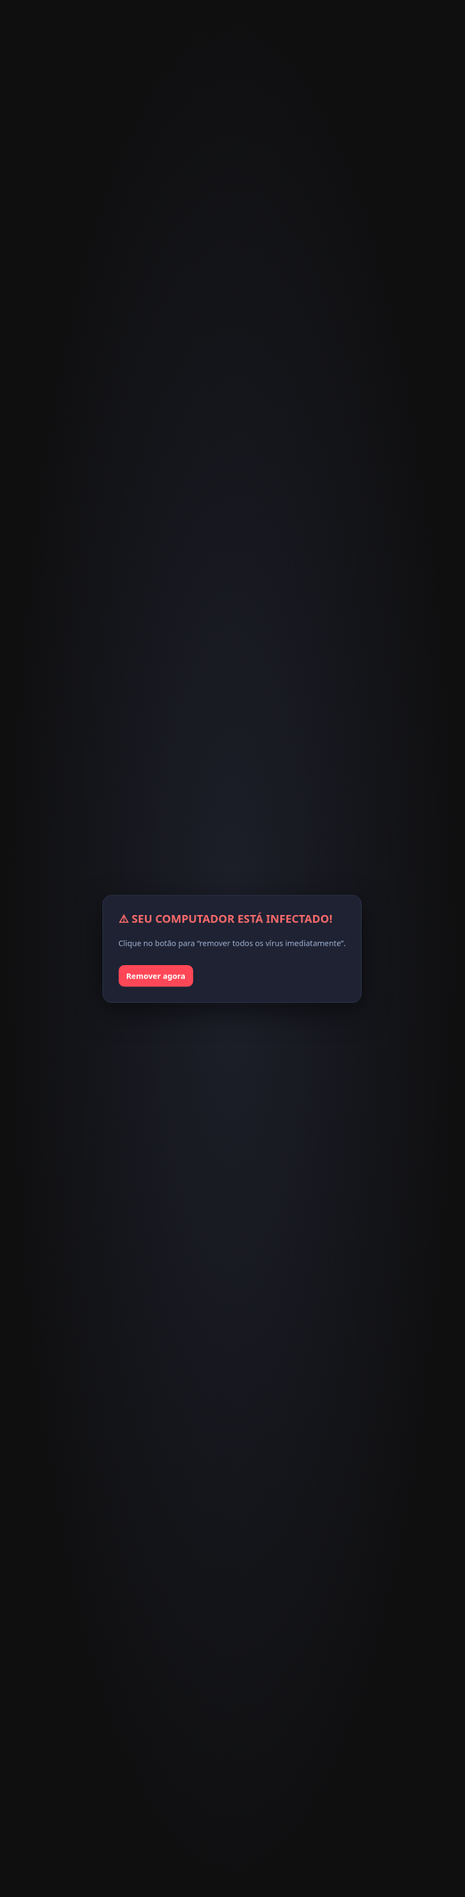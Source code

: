 # 🔹 O que é Malware?

**Malware** vem do termo *"Malicious Software"* (software malicioso).  
👉 É qualquer programa, código ou arquivo criado com o objetivo de **danificar sistemas, roubar informações, comprometer a privacidade, extorquir valores ou causar indisponibilidade de serviços**.  

Ele se diferencia de softwares legítimos porque é intencionalmente projetado para causar prejuízo ou obter vantagem ilícita sobre o usuário ou a organização.  

---

## 🔸 Características principais
- **Intenção maliciosa:** diferente de um bug acidental, o malware é programado para causar dano ou exploração.  
- **Diversas formas:** pode vir em arquivos, scripts, macros, executáveis, até mesmo embutido em hardware ou firmware.  
- **Meios de propagação:** redes sociais, anexos de e-mail, links maliciosos, vulnerabilidades em softwares, dispositivos USB, aplicativos falsos, entre outros.  
- **Efeitos comuns:** roubo de dados, espionagem, lentidão do sistema, perda de arquivos, instalação de backdoors, sequestro de dados (ransomware).  

---

## 🔸 Objetivos do Malware
- **Financeiros:** fraudes bancárias, ransomware, mineração de criptomoedas.  
- **Espionagem:** coleta de dados pessoais, corporativos ou governamentais.  
- **Sabotagem:** derrubar sistemas críticos ou causar indisponibilidade.  
- **Controle:** transformar máquinas em bots para redes de ataques coordenados (botnets).  
- **Engenharia social:** manipular o usuário para instalar softwares falsos ou liberar acesso.  

---

## 🔸 Exemplos práticos de infecção
- Um e-mail com anexo “nota fiscal” que, ao ser aberto, instala um trojan.  
- Um site comprometido que força o download de spyware.  
- Um pen drive infectado que instala um worm automaticamente.  
- Um aplicativo falso na loja de apps que funciona como adware ou keylogger.  

**Em resumo:** todo vírus é um malware, mas nem todo malware é um vírus.  
O termo **malware** é o “guarda-chuva” que engloba **vírus, worms, trojans, ransomware, spyware, adware, rootkits, keyloggers, backdoors**, entre outros.  

---

# 🔹 Malware e suas Categorias

## Vírus
- **O que é/como funciona:** precisa de um hospedeiro (arquivo, setor de boot, macro) para se replicar. Variantes: *file infector*, *macro vírus*, *boot sector*, *polimórfico/metamórfico*.  
- **Vetores comuns:** anexos de e-mail com macros, cracks, mídias removíveis com *autorun*.  
- **IoCs:** arquivos alterados, macros inesperadas, chaves de inicialização suspeitas.  
- **Mitigação/Resposta:** desabilitar macros, antivírus com heurística, varredura em *Safe Mode*, backups limpos.  

## Worms
- **O que é/como funciona:** se auto-propaga explorando falhas de rede, sem interação do usuário.  
- **Vetores comuns:** serviços expostos (SMB/RDP/HTTP), IoT desatualizada.  
- **IoCs:** tráfego de rede anormal, conexões suspeitas, processos em massa.  
- **Mitigação/Resposta:** patching rápido, segmentação de rede, firewalls restritivos.  

## Trojan (Cavalo de Troia)
- **O que é/como funciona:** disfarçado de software legítimo, instala payload malicioso (RAT, ladrão de senhas).  
- **Vetores comuns:** phishing, cracks, malvertising.  
- **IoCs:** processos estranhos conectando-se a domínios C2, serviços/tarefas inesperados.  
- **Mitigação/Resposta:** privilégios mínimos, bloqueio de software não assinado, EDR com detecção de beaconing.  

## Spyware
- **O que é/como funciona:** coleta informações sem consentimento (histórico, senhas, localização).  
- **Vetores comuns:** anexos maliciosos, extensões de navegador, bundles de freeware.  
- **IoCs:** extensões suspeitas, tráfego para pastebins, certificados raiz novos.  
- **Mitigação/Resposta:** bloqueio de extensões, uso de cofres de senha, inspeção TLS.  

## Adware
- **O que é/como funciona:** injeta propagandas, altera mecanismos de busca e pode abrir porta para outros malwares.  
- **Vetores comuns:** instaladores “free”, sites de *warez*.  
- **IoCs:** pop-ups fora do comum, redirecionamentos, serviços estranhos.  
- **Mitigação/Resposta:** restauração de navegador, bloqueio de *bundlers*, varredura antimalware.  

## Rootkits
- **O que é/como funciona:** ocultam processos/arquivos, garantindo persistência e evasão.  
- **Vetores comuns:** exploração de kernel, drivers comprometidos, boot adulterado.  
- **IoCs:** divergência em logs, Secure Boot desativado, drivers suspeitos.  
- **Mitigação/Resposta:** Secure Boot, EDR com integridade, reinstalação limpa.  

## Keyloggers
- **O que é/como funciona:** capturam teclas e formulários. Podem ser software ou hardware.  
- **Vetores comuns:** trojans, phishing, dispositivos USB adulterados.  
- **IoCs:** DLLs injetadas, tráfego leve e constante para C2.  
- **Mitigação/Resposta:** MFA, navegadores isolados, inspeção física.  

## Backdoors
- **O que é/como funciona:** criam acessos ocultos para invasores (usuários furtivos, web shells, chaves SSH).  
- **Vetores comuns:** falhas de configuração, pós-exploração, supply chain.  
- **IoCs:** contas novas, chaves SSH desconhecidas, web shells em diretórios *web*.  
- **Mitigação/Resposta:** auditoria contínua, rotação de credenciais, WAF, monitoramento de integridade.  

---

# 🔹 Ransomware

## 📌 Definição
Ransomware é um tipo de malware de extorsão que **sequestra dados** via criptografia e exige **pagamento de resgate** (geralmente em criptomoedas).  

## 📌 Propagação
- Phishing com links/arquivos maliciosos.  
- Documentos com macros.  
- Exploração de vulnerabilidades (RDP/SMB).  
- Downloads infectados.  
- Movimento lateral na rede.  

## 📌 Impactos
- Indisponibilidade de dados.  
- Paralisação de operações.  
- Perdas financeiras e multas.  
- Danos à reputação.  
- Vazamento de dados (*double extortion*).  

## 📌 Tipos
1. **Crypto-Ransomware:** criptografa arquivos (ex.: WannaCry).  
2. **Locker Ransomware:** bloqueia a tela, sem criptografar arquivos.  
3. **Scareware:** assusta com mensagens falsas.  
4. **Doxware/Leakware:** ameaça divulgar dados roubados.  
5. **Ransomware-as-a-Service (RaaS):** modelo de negócio alugado a criminosos.  
6. **Mobile Ransomware:** afeta smartphones, bloqueando PIN ou criptografando arquivos.  

## 📌 Exemplos Famosos
- WannaCry, Petya/NotPetya, Locky, Ryuk.  

---

# 🔹 Outros Tipos de Ameaças

## 1. Botnets
- **O que são:** redes de dispositivos infectados controlados remotamente (zumbis).  
- **Objetivos:** DDoS, spam, distribuição de malware, mineração.  
- **Exemplos:** Mirai, Zeus.  
- **Defesa:** atualização de IoT, troca de senhas padrão, monitoramento de tráfego.  

## 2. Scareware
- **O que é:** simula alertas falsos de vírus para forçar compra de softwares inúteis.  
- **Exemplo:** pop-ups de “seu PC está infectado!”.  
- **Defesa:** antivírus legítimo, não clicar em links suspeitos.  

## 3. Cryptojacking
- **O que é:** usa CPU/GPU da vítima para minerar criptomoedas.  
- **Formas:** malware local ou scripts em sites.  
- **Defesa:** bloqueadores de mineração, monitoramento de performance.  

## 4. Fileless Malware
- **O que é:** atua somente na memória, sem gravar arquivos no disco.  
- **Exemplo:** scripts PowerShell/WMI maliciosos.  
- **Defesa:** EDR, bloqueio de macros, princípio do menor privilégio.  

---

# 🔹 Tipos de Ataques em Segurança

## 1. Phishing
- E-mails/mensagens falsas simulando instituições.  
- **Objetivo:** roubo de credenciais.  
- **Defesa:** conscientização, MFA, filtros.  

## 2. Spear Phishing
- Phishing direcionado a vítimas específicas.  
- **Exemplo:** setor de RH.  
- **Defesa:** checagem fora do canal digital.  

## 3. Whaling
- Focado em executivos e alta gestão.  
- **Exemplo:** fraudes CEO fraud.  
- **Defesa:** dupla checagem em transferências.  

## 4. Engenharia Social
- Manipulação psicológica para obter informações.  
- **Exemplo:** ligação se passando por suporte.  

## 5. Ataques de Senha
- **Brute Force, Dictionary, Credential Stuffing.**  
- **Defesa:** senhas fortes, MFA, limitação de tentativas.  

## 6. Ataques de Rede
- **Sniffing, Spoofing, Man-in-the-Middle.**  
- **Defesa:** criptografia (HTTPS, VPN), IDS/IPS.  

## 7. DoS/DDoS
- Sobrecarga para indisponibilizar serviços.  
- **Exemplo:** Mirai.  
- **Defesa:** mitigação em nuvem, balanceadores.  

## 8. Exploração de Vulnerabilidades
- **Exemplo:** SMBv1 no WannaCry.  
- **Defesa:** patching, pentests.  

## 9. SQL Injection e XSS
- **SQLi:** manipulação de banco de dados.  
- **XSS:** injeção de scripts em sites.  
- **Defesa:** validação de entrada, WAF.  

## 10. Zero-Day
- Exploração de falha ainda desconhecida.  
- **Defesa:** monitoramento comportamental, bug bounty.  

---

# 🔹 Boas Práticas de Defesa

## 1. Atualizações e patches regulares
- **Por que:** fecham falhas conhecidas.  
- **Exemplo:** falha explorada pelo WannaCry.  

## 2. Uso de antivírus e antimalware
- **Por que:** detectam malwares conhecidos.  
- **Complemento:** EDR/XDR para análise em tempo real.  

## 3. Backup frequente dos dados críticos
- **Regra 3-2-1:** 3 cópias, 2 mídias, 1 offsite.  
- **Exemplo:** hospitais recuperados após ransomware.  

## 4. Autenticação multifator (MFA)
- **Protege mesmo com senha vazada.**  
- **Exemplo:** reduzir credential stuffing.  

## 5. Monitoramento contínuo e resposta a incidentes
- **Ferramentas:** SIEM, SOC/CSIRT, playbooks de resposta.  
- **Exemplo:** detectar tráfego anormal para C2.  

## 6. Treinamento de usuários
- **Por que:** humanos são elo fraco.  
- **Exemplo:** simulação de phishing reduz chance de ataques em 70%.  

👉 **Defesa em profundidade:** camadas de segurança combinando **tecnologia, processos e pessoas**.  

-------

1) Phishing (didático e inofensivo)

O que mostra: como uma página falsa poderia enganar alguém — sem coletar dados, sem rede, e com aviso educativo claro.

Salve como phishing_demo.html e abra no navegador.

<!doctype html>
<html lang="pt-BR">
<head>
  <meta charset="utf-8" />
  <title>[DEMO DIDÁTICA] Phishing</title>
  <meta name="viewport" content="width=device-width, initial-scale=1" />
  <style>
    body{font-family:system-ui,Segoe UI,Roboto,Arial,sans-serif;display:grid;place-items:center;min-height:100dvh;background:#0b1220;color:#e7eaf3}
    .card{background:#141b2d;border:1px solid #26324a;border-radius:16px;padding:28px;max-width:360px;width:100%;box-shadow:0 8px 30px rgba(0,0,0,.35)}
    h1{margin:0 0 6px;font-size:1.25rem}
    p.badge{margin:0 0 16px;color:#9fb1d1}
    label{display:block;margin:12px 0 6px}
    input{width:100%;padding:10px 12px;border:1px solid #2f3d5a;border-radius:10px;background:#0f1626;color:#e7eaf3}
    button{margin-top:16px;width:100%;padding:10px 12px;border:0;border-radius:10px;background:#4f7cff;color:#fff;font-weight:600;cursor:pointer}
    .edu{margin-top:18px;font-size:.9rem;color:#9fb1d1}
    .banner{position:fixed;inset:12px auto auto 12px;background:#ffbe0b;color:#1a1a1a;padding:6px 10px;border-radius:8px;font-weight:700}
  </style>
</head>
<body>
  <div class="banner">DEMONSTRAÇÃO DIDÁTICA — NÃO USE CREDENCIAIS REAIS</div>
  <div class="card" role="region" aria-label="Formulário de demonstração">
    <h1>Entre na sua conta</h1>
    <p class="badge">*Exemplo educacional de página falsa*</p>

    <form id="demo-form" autocomplete="off">
      <label for="email">E-mail</label>
      <input id="email" type="email" placeholder="voce@exemplo.com" required />
      <label for="pwd">Senha</label>
      <input id="pwd" type="password" placeholder="••••••••" required />
      <button type="submit">Entrar</button>
    </form>

    <div class="edu" id="edu" hidden></div>
  </div>

  <script>
    document.getElementById('demo-form').addEventListener('submit', (e) => {
      e.preventDefault();
      // NÃO coleta, NÃO envia, só educa:
      const msg = `
⚠️ ESTA É UMA SIMULAÇÃO DE PHISHING.
Nunca insira credenciais em páginas suspeitas.
Verifique o endereço (URL/HTTPS), ortografia e remetente.
Habilite MFA sempre que possível.`;
      alert(msg);
      const edu = document.getElementById('edu');
      edu.hidden = false;
      edu.textContent = "Dica: verifique a URL, cadeado HTTPS e suspeite de urgências/ameaças no texto.";
      (e.target).reset();
    });
  </script>
</body>
</html>

2) Adware (inofensivo — só “irritante”)

O que mostra: pop-ups/banners invasivos dentro da própria página (sem persistência, sem instalar nada).

Salve como adware_demo.html.

<!doctype html>
<html lang="pt-BR">
<head>
  <meta charset="utf-8" />
  <title>[DEMO DIDÁTICA] Adware</title>
  <meta name="viewport" content="width=device-width, initial-scale=1" />
  <style>
    :root{--bg:#0e0f13;--fg:#e9ecf1;--muted:#a8b0bf;--accent:#ff4757}
    body{margin:0;background:var(--bg);color:var(--fg);font-family:system-ui,Segoe UI,Roboto,Arial,sans-serif}
    header{padding:20px;border-bottom:1px solid #232631}
    main{padding:24px;max-width:900px;margin:0 auto}
    button{border:0;border-radius:10px;padding:10px 14px;font-weight:600;cursor:pointer}
    .row{display:flex;gap:12px;flex-wrap:wrap}
    .banner{position:fixed;left:12px;bottom:12px;background:#ffeaa7;color:#111;padding:10px 14px;border-radius:10px;box-shadow:0 10px 30px rgba(0,0,0,.4)}
    .ad{position:fixed;background:#1b1e2a;border:1px solid #30364a;color:#e9ecf1;border-radius:14px;box-shadow:0 16px 42px rgba(0,0,0,.5);width:280px;padding:14px}
    .ad h3{margin:0 0 6px}
    .muted{color:var(--muted)}
    .close{float:right;background:var(--accent);color:#fff;border-radius:8px;padding:4px 8px}
  </style>
</head>
<body>
  <header>
    <h1>DEMO: Comportamento “Adware” (inofensivo)</h1>
    <p class="muted">Gera banners irritantes e overlays — <strong>apenas nesta página</strong>.</p>
  </header>

  <main>
    <div class="row">
      <button id="spawn">Gerar anúncio</button>
      <button id="spawnMany">Gerar vários</button>
      <button id="clearAll">Remover todos</button>
      <button id="toggleHome">Alterar “página inicial” (falso)</button>
    </div>
    <p style="margin-top:18px;color:var(--muted)">Isto é apenas uma simulação didática — não altera configurações reais.</p>
  </main>

  <div class="banner" id="banner" hidden>
    “Sua página inicial foi alterada!” (mentira típica de adware) — <button id="undo">Desfazer</button>
  </div>

  <script>
    let count = 0;
    function createAd(x=20,y=80){
      const ad = document.createElement('div');
      ad.className = 'ad';
      ad.style.left = (x + Math.random()*40) + 'px';
      ad.style.top  = (y + Math.random()*40) + 'px';
      ad.style.zIndex = 1000 + count++;
      ad.innerHTML = `
        <button class="close" aria-label="Fechar">x</button>
        <h3>Promoção Imperdível!</h3>
        <p class="muted">Clique aqui! Clique aqui! Clique aqui!</p>
      `;
      ad.querySelector('.close').onclick = () => ad.remove();
      ad.onmousedown = (e) => { // arrastar
        const dx = e.clientX - ad.offsetLeft;
        const dy = e.clientY - ad.offsetTop;
        function move(ev){ad.style.left=(ev.clientX-dx)+'px';ad.style.top=(ev.clientY-dy)+'px';}
        function up(){window.removeEventListener('mousemove',move);window.removeEventListener('mouseup',up);}
        window.addEventListener('mousemove',move);window.addEventListener('mouseup',up);
      };
      document.body.appendChild(ad);
    }
    document.getElementById('spawn').onclick = ()=> createAd(40,120);
    document.getElementById('spawnMany').onclick = ()=> { for(let i=0;i<4;i++) createAd(60+i*40,140+i*30); };
    document.getElementById('clearAll').onclick = ()=> document.querySelectorAll('.ad').forEach(e=>e.remove());
    document.getElementById('toggleHome').onclick = ()=> document.getElementById('banner').hidden = false;
    document.getElementById('undo').onclick = ()=> document.getElementById('banner').hidden = true;
  </script>
</body>
</html>

3) Scareware (mensagem enganosa, mas educativa)

O que mostra: uma “tela de pânico” que tenta obrigar o clique — no nosso caso, leva a uma explicação.

Salve como scareware_demo.html.

<!doctype html>
<html lang="pt-BR">
<head>
  <meta charset="utf-8" />
  <title>[DEMO DIDÁTICA] Scareware</title>
  <meta name="viewport" content="width=device-width, initial-scale=1" />
  <style>
    body{margin:0;background:#0f0f10;color:#e9ecef;font-family:system-ui,Segoe UI,Roboto,Arial,sans-serif}
    .full{position:fixed;inset:0;display:grid;place-items:center;background:radial-gradient(ellipse at center,#1d1f2a 0%,#0f0f10 60%)}
    .panel{max-width:560px;background:#1e2233;border:1px solid #2f3650;padding:28px;border-radius:16px;box-shadow:0 16px 48px rgba(0,0,0,.5)}
    h1{margin:0 0 8px}
    .warn{color:#ff6b6b;font-weight:700}
    .muted{color:#aeb6c8}
    .btn{margin-top:16px;display:inline-block;background:#ff4757;color:#fff;padding:10px 14px;border-radius:10px;font-weight:700;cursor:pointer}
  </style>
</head>
<body>
  <div class="full">
    <div class="panel" role="alertdialog" aria-label="Alerta falso">
      <h1 class="warn">⚠️ SEU COMPUTADOR ESTÁ INFECTADO!</h1>
      <p class="muted">Clique no botão para “remover todos os vírus imediatamente”.</p>
      <div class="btn" id="fix">Remover agora</div>
      <p id="edu" class="muted" style="margin-top:18px;display:none"></p>
    </div>
  </div>

  <script>
    document.getElementById('fix').onclick = () => {
      const edu = document.getElementById('edu');
      edu.style.display = 'block';
      edu.textContent =
        "Isto é uma demonstração de scareware. Dicas: desconfie de urgências, " +
        "erros de gramática, pop-ups agressivos e pedidos de pagamento. Feche a aba e use um antivírus legítimo.";
      alert("DEMO: Nunca pague por 'limpezas' que surgem do nada.");
    };
  </script>
</body>
</html>

7) Cryptojacking (simulação leve, com botão de parar)

O que mostra: como um script pode “comer CPU” — sem minerar e com botão de parar.

Salve como cryptojacking_demo.html.

<!doctype html>
<html lang="pt-BR">
<head>
  <meta charset="utf-8" />
  <title>[DEMO DIDÁTICA] Cryptojacking (simulado)</title>
  <meta name="viewport" content="width=device-width, initial-scale=1" />
  <style>
    body{font-family:system-ui,Segoe UI,Roboto,Arial,sans-serif;background:#0c111b;color:#e7ebf3;display:grid;place-items:center;min-height:100dvh}
    .card{background:#141a2b;border:1px solid #26324a;border-radius:16px;padding:28px;max-width:540px;box-shadow:0 8px 30px rgba(0,0,0,.35)}
    button{border:0;border-radius:10px;padding:10px 14px;font-weight:700;cursor:pointer}
    .start{background:#4f7cff;color:#fff}
    .stop{background:#ff5d5d;color:#fff}
    .muted{color:#9fb1d1}
    progress{width:100%}
  </style>
</head>
<body>
  <div class="card">
    <h1>Simulação de uso excessivo de CPU</h1>
    <p class="muted">Demonstra como scripts maliciosos podem consumir recursos.</p>
    <div style="display:flex;gap:10px;margin:12px 0">
      <button class="start" id="start">Iniciar “mineração” (falsa)</button>
      <button class="stop" id="stop" disabled>Parar</button>
    </div>
    <p>Operações por segundo (estimado): <strong id="ops">0</strong></p>
    <progress id="load" max="100" value="0"></progress>
    <p class="muted" style="margin-top:10px">Use o Gerenciador de Tarefas/Monitor de Atividade para observar a CPU.</p>
  </div>

  <script>
    let running = false, rafId = null;
    function fakeHash(n){
      // Alguma carga CPU: operações matemáticas inúteis
      let x = 0;
      for(let i=0;i<n;i++){ x = (x * 1664525 + 1013904223) >>> 0; }
      return x;
    }
    function loop(){
      if(!running) return;
      const start = performance.now();
      let ops = 0;
      while (performance.now() - start < 200) { // ~200ms de trabalho
        fakeHash(5000); ops++;
      }
      document.getElementById('ops').textContent = String(ops);
      document.getElementById('load').value = Math.min(100, 20 + ops);
      rafId = requestAnimationFrame(loop);
    }
    document.getElementById('start').onclick = () => {
      running = true;
      document.getElementById('start').disabled = true;
      document.getElementById('stop').disabled = false;
      loop();
    };
    document.getElementById('stop').onclick = () => {
      running = false;
      if (rafId) cancelAnimationFrame(rafId);
      document.getElementById('start').disabled = false;
      document.getElementById('stop').disabled = true;
      document.getElementById('ops').textContent = "0";
      document.getElementById('load').value = 0;
    };
  </script>
</body>
</html>

-------------

✅ Opção B — Pasta “protegida por senha” com OpenSSL (sem código)

Mesma ideia, usando tar + OpenSSL (claro e auditável).

# 1) Empacotar a pasta em um .tar
tar -cvf LAB_SEGURO.tar LAB_SEGURO

# 2) Criptografar o .tar (AES-256-CBC com PBKDF2 e muitas iterações)
openssl enc -aes-256-cbc -salt -pbkdf2 -iter 250000 -in LAB_SEGURO.tar -out LAB_SEGURO.enc

# 3) (Opcional) Validar que o .tar original continua lá e NADA foi destruído

# 4) Descriptografar depois
openssl enc -d -aes-256-cbc -pbkdf2 -iter 250000 -in LAB_SEGURO.enc -out RECUPERADO.tar

# 5) Extrair o conteúdo recuperado
mkdir -p RECUPERADO && tar -xvf RECUPERADO.tar -C RECUPERADO


Você prova confidencialidade com senha, e também prova reversibilidade (a essência que você quer demonstrar em aulas sobre ransomware, sem criar malware).

✅ Opção C — Mini-lab de criptografia em memória (Python, AES-GCM)

Cifra/decifra apenas texto na RAM (sem ler/gravar arquivos). Mostra sal, nonce, PBKDF2 e AEAD.

Instale a dependência:

pip install cryptography


Salve como crypto_lab_memoria.py e execute:

import os, json, base64
from typing import Tuple
from cryptography.hazmat.primitives import hashes
from cryptography.hazmat.primitives.kdf.pbkdf2 import PBKDF2HMAC
from cryptography.hazmat.primitives.ciphers.aead import AESGCM

def b64e(b: bytes) -> str: return base64.b64encode(b).decode("utf-8")
def b64d(s: str) -> bytes: return base64.b64decode(s.encode("utf-8"))

def derivar_chave(senha: str, sal: bytes) -> bytes:
    kdf = PBKDF2HMAC(
        algorithm=hashes.SHA256(),
        length=32,
        salt=sal,
        iterations=300_000,
    )
    return kdf.derive(senha.encode())

def cifrar_texto(plaintext: str, senha: str) -> str:
    sal = os.urandom(16)      # protege contra ataques de tabela
    chave = derivar_chave(senha, sal)
    aesgcm = AESGCM(chave)
    nonce = os.urandom(12)    # necessário para AES-GCM (único por mensagem)
    ct = aesgcm.encrypt(nonce, plaintext.encode(), None)
    pacote = {"salt": b64e(sal), "nonce": b64e(nonce), "ct": b64e(ct)}
    return json.dumps(pacote, indent=2, ensure_ascii=False)

def decifrar_texto(pacote_json: str, senha: str) -> str:
    d = json.loads(pacote_json)
    sal, nonce, ct = b64d(d["salt"]), b64d(d["nonce"]), b64d(d["ct"])
    chave = derivar_chave(senha, sal)
    aesgcm = AESGCM(chave)
    plaintext = aesgcm.decrypt(nonce, ct, None)
    return plaintext.decode()

if __name__ == "__main__":
    senha = "SenhaDidatica123!"
    texto = "Este é o conteúdo do arquivo EXEMPLO.TXT (simulado em memória)."

    print(">>> CIFRANDO em memória...")
    pacote = cifrar_texto(texto, senha)
    print(pacote)

    print("\n>>> DECIFRANDO em memória...")
    recuperado = decifrar_texto(pacote, senha)
    print(recuperado)


O que você ensina com isso (sem tocar em disco):

PBKDF2 + sal (derivação de chave a partir de senha).

AES-GCM (criptografia autenticada: confidencialidade + integridade).

Nonce único por mensagem.

Reversibilidade controlada pela senha.

Por que seguir assim?

Você mostra exatamente o que quer (dados protegidos por senha e recuperação) sem criar ou distribuir código que possa ser adaptado para malícia.

Ferramentas como 7-Zip/OpenSSL são comuns, auditadas e seguras para demonstração.

O mini-lab Python foca no conceito cripto (o que importa em aula quando se fala de ransomware).

----------

✅ Keylogger – Laboratório seguro (didático, sem risco)
Como funciona este lab

Só funciona dentro da própria página e apenas quando você clica em “Iniciar demo” e marca um checkbox de consentimento.

Ele não registra os caracteres reais; em vez disso, anonimiza:

Letras → L, dígitos → N, espaço → ␣, enter → ↵, backspace → ⌫, outros → •.

Nada é salvo em disco ou enviado para a rede.

1) “Keylogger” anonimizado (em um <textarea> controlado)

Salve como keylogger_demo_anon.html e abra no navegador.

<!doctype html>
<html lang="pt-BR">
<head>
  <meta charset="utf-8" />
  <title>[DEMO DIDÁTICA] Keylogger ANONIMIZADO (seguro)</title>
  <meta name="viewport" content="width=device-width, initial-scale=1" />
  <style>
    :root{--bg:#0c111b;--fg:#e7ebf3;--muted:#9fb1d1;--card:#141a2b;--bord:#26324a;--accent:#4f7cff;--danger:#ff5d5d}
    body{margin:0;background:var(--bg);color:var(--fg);font-family:system-ui,Segoe UI,Roboto,Arial,sans-serif;display:grid;place-items:center;min-height:100dvh}
    .card{background:var(--card);border:1px solid var(--bord);border-radius:16px;padding:24px;max-width:820px;width:clamp(320px,90vw,820px);box-shadow:0 8px 30px rgba(0,0,0,.35)}
    h1{margin:0 0 8px}
    p.muted{color:var(--muted);margin:0 0 16px}
    textarea{width:100%;min-height:120px;border-radius:12px;border:1px solid var(--bord);background:#0f1524;color:var(--fg);padding:12px}
    .row{display:flex;flex-wrap:wrap;gap:10px;margin:12px 0}
    button{border:0;border-radius:10px;padding:10px 14px;font-weight:700;cursor:pointer}
    .start{background:var(--accent);color:#fff}
    .stop{background:var(--danger);color:#fff}
    .ghost{background:transparent;border:1px solid var(--bord);color:var(--fg)}
    .grid{display:grid;grid-template-columns:1fr 1fr;gap:14px;margin-top:12px}
    .box{border:1px solid var(--bord);border-radius:12px;padding:12px;background:#10172b}
    code{background:#0b1120;border:1px solid #1e293b;padding:2px 6px;border-radius:6px}
    .consent{display:flex;gap:8px;align-items:center;margin-top:6px}
  </style>
</head>
<body>
  <div class="card">
    <h1>DEMO segura de “keylogger” (anonimizado)</h1>
    <p class="muted">Interceta <em>apenas</em> as teclas dentro do campo abaixo, <strong>sem</strong> registrar caracteres reais e <strong>sem rede</strong>.</p>

    <label for="pad">Área de teste (digite aqui):</label>
    <textarea id="pad" placeholder="Digite aqui para ver a captura ANONIMIZADA..." disabled></textarea>

    <div class="consent">
      <input type="checkbox" id="ok" />
      <label for="ok">Autorizo a captura <strong>apenas neste campo</strong> e de forma <strong>anonimizada</strong>.</label>
    </div>

    <div class="row">
      <button id="start" class="start" disabled>Iniciar demo</button>
      <button id="stop" class="stop" disabled>Parar</button>
      <button id="reset" class="ghost">Limpar métricas</button>
    </div>

    <div class="grid">
      <div class="box">
        <h3 style="margin:0 0 8px">Últimas teclas (anonimizadas)</h3>
        <div id="stream" style="font-size:1.1rem;word-wrap:break-word;min-height:24px"></div>
      </div>
      <div class="box">
        <h3 style="margin:0 0 8px">Métricas</h3>
        <div id="stats" class="muted">
          Total: <code>0</code> • Letras(L): <code>0</code> • Dígitos(N): <code>0</code> • Espaços(␣): <code>0</code> • Enter(↵): <code>0</code> • Backspace(⌫): <code>0</code> • Outros(•): <code>0</code><br/>
          Tempo médio entre teclas: <code>–</code> ms
        </div>
      </div>
    </div>

    <p class="muted" style="margin-top:12px">
      🔎 Objetivo didático: mostrar que <code>addEventListener('keydown')</code> consegue observar o ato de digitar. Em ataques reais,
      o script malicioso <em>exfiltra</em> as teclas — aqui isso <strong>não ocorre</strong> (sem rede).
    </p>
  </div>

  <script>
    const pad = document.getElementById('pad');
    const ok = document.getElementById('ok');
    const startBtn = document.getElementById('start');
    const stopBtn = document.getElementById('stop');
    const resetBtn = document.getElementById('reset');
    const stream = document.getElementById('stream');
    const stats = document.getElementById('stats');

    let enabled = false;
    let counters = { total:0, L:0, N:0, SP:0, EN:0, BK:0, O:0 };
    let lastTs = null, intervals = [];

    function classifica(e){
      if(e.key === ' ') return '␣';
      if(e.key === 'Enter') return '↵';
      if(e.key === 'Backspace') return '⌫';
      if(/^[a-zA-Z]$/.test(e.key)) return 'L';
      if(/^[0-9]$/.test(e.key)) return 'N';
      return '•';
    }

    function onKeydown(e){
      if(!enabled) return;
      const cat = classifica(e);
      counters.total++;
      if(cat==='L') counters.L++;
      else if(cat==='N') counters.N++;
      else if(cat==='␣') counters.SP++;
      else if(cat==='↵') counters.EN++;
      else if(cat==='⌫') counters.BK++;
      else counters.O++;

      // fluxo anonimizado (últimos 80 símbolos)
      stream.textContent = (stream.textContent + cat).slice(-80);

      const now = performance.now();
      if(lastTs !== null) intervals.push(now - lastTs);
      lastTs = now;

      const avg = intervals.length ? (intervals.reduce((a,b)=>a+b,0)/intervals.length).toFixed(1) : '–';
      stats.innerHTML = `Total: <code>${counters.total}</code> • Letras(L): <code>${counters.L}</code> • Dígitos(N): <code>${counters.N}</code> • Espaços(␣): <code>${counters.SP}</code> • Enter(↵): <code>${counters.EN}</code> • Backspace(⌫): <code>${counters.BK}</code> • Outros(•): <code>${counters.O}</code><br/>Tempo médio entre teclas: <code>${avg}</code> ms`;
    }

    function start(){
      if(!ok.checked) { alert('Marque o consentimento para iniciar.'); return; }
      enabled = true;
      pad.disabled = false;
      pad.focus();
      startBtn.disabled = true;
      stopBtn.disabled = false;
      window.addEventListener('keydown', onKeydown, { capture:true });
    }
    function stop(){
      enabled = false;
      startBtn.disabled = false;
      stopBtn.disabled = true;
      window.removeEventListener('keydown', onKeydown, { capture:true });
    }
    function reset(){
      counters = { total:0, L:0, N:0, SP:0, EN:0, BK:0, O:0 };
      intervals = []; lastTs = null; stream.textContent = '';
      stats.innerHTML = `Total: <code>0</code> • Letras(L): <code>0</code> • Dígitos(N): <code>0</code> • Espaços(␣): <code>0</code> • Enter(↵): <code>0</code> • Backspace(⌫): <code>0</code> • Outros(•): <code>0</code><br/>Tempo médio entre teclas: <code>–</code> ms`;
    }

    ok.addEventListener('change', ()=> startBtn.disabled = !ok.checked);
    startBtn.addEventListener('click', start);
    stopBtn.addEventListener('click', stop);
    resetBtn.addEventListener('click', reset);
  </script>
</body>
</html>


O que mostrar em aula

Explique que um script pode observar eventos no DOM.

Reforce que o demo não guarda caracteres, só categorias e tempos.

Mostre por que MFA reduz impacto e por que extensões e scripts de terceiros devem ser controlados.

2) Interceptação de formulário (seguro, sem caracteres)

Mostra que um script poderia observar a digitação antes do envio, mas aqui somente registra comprimento e tempo de digitação — nunca os caracteres.

Salve como form_intercept_demo.html.

<!doctype html>
<html lang="pt-BR">
<head>
  <meta charset="utf-8"/>
  <title>[DEMO] Interceptação de formulário (sem capturar texto)</title>
  <meta name="viewport" content="width=device-width, initial-scale=1"/>
  <style>
    body{font-family:system-ui,Segoe UI,Roboto,Arial,sans-serif;background:#0b1220;color:#e7eaf3;display:grid;place-items:center;min-height:100dvh;margin:0}
    .card{background:#141b2d;border:1px solid #26324a;border-radius:16px;padding:24px;max-width:560px;width:clamp(320px,90vw,560px);box-shadow:0 8px 30px rgba(0,0,0,.35)}
    input{width:100%;padding:10px 12px;border:1px solid #2f3d5a;border-radius:10px;background:#0f1626;color:#e7eaf3}
    label{display:block;margin:12px 0 6px}
    button{margin-top:14px;width:100%;padding:10px 12px;border:0;border-radius:10px;background:#4f7cff;color:#fff;font-weight:700;cursor:pointer}
    .muted{color:#9fb1d1}
    .box{border:1px solid #2f3d5a;border-radius:10px;padding:10px;margin-top:10px;background:#10172b}
  </style>
</head>
<body>
  <div class="card">
    <h1>Interceptação de Formulário (DEMO segura)</h1>
    <p class="muted">Mostra comprimento e tempos — <strong>nunca</strong> os caracteres.</p>
    <form id="f" autocomplete="off">
      <label for="u">Usuário</label>
      <input id="u" name="u" placeholder="ex.: joao" required />
      <label for="p">Senha</label>
      <input id="p" name="p" type="password" placeholder="••••••••" required />
      <button type="submit">Entrar</button>
    </form>
    <div class="box" id="log" aria-live="polite"></div>
  </div>

  <script>
    const f = document.getElementById('f');
    const u = document.getElementById('u');
    const p = document.getElementById('p');
    const log = document.getElementById('log');
    let startU=null, startP=null;

    function now(){return performance.now();}
    function write(msg){log.innerHTML += msg + "<br/>";}

    u.addEventListener('input', e=>{
      if(startU===null) startU = now();
      write(`Usuário: comprimento=${u.value.length}`);
    });
    p.addEventListener('input', e=>{
      if(startP===null) startP = now();
      write(`Senha: comprimento=${p.value.length} (não capturamos o conteúdo)`);
    });

    f.addEventListener('submit', e=>{
      e.preventDefault();
      const tU = startU? (now()-startU).toFixed(0)+' ms' : '–';
      const tP = startP? (now()-startP).toFixed(0)+' ms' : '–';
      alert(
        "DEMO educativa:\n" +
        "- Scripts podem observar eventos antes do envio.\n" +
        "- Aqui, só mostramos comprimentos e tempos (sem conteúdo).\n" +
        `- Tempo digitação Usuário: ${tU}\n` +
        `- Tempo digitação Senha: ${tP}\n\n` +
        "Boas práticas: MFA, CSP, limitar scripts de terceiros, revisar extensões."
      );
      log.innerHTML = "";
      f.reset(); startU = startP = null;
    });
  </script>
</body>
</html>

Dicas de condução (defensivo)

Explique limites do demo: não é global, não persiste, não envia.

Mostre como extensões e scripts externos podem abusar do mesmo mecanismo → política de extensões, CSP e verificação de integridade de scripts (SRI).

Reforce MFA, EDR/anti-tamper, e revisão de permissões (acessibilidade, teclado, leitura de tela).
